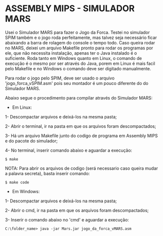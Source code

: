 
# ASSEMBLY MIPS - SIMULADOR MARS

Usei o Simulador MARS para fazer o Jogo da Forca. Testei no simulador SPIM também e o jogo roda perfeitamente,
mas talvez seja necessário ficar abaixando a barra de rolagem do console o tempo todo.
Caso queira rodar no MARS, deixei um arquivo Makefile pronto para rodar os programas por ele, que não necessita 
instalação, apenas ter o Java instalado é o suficiente. Roda tanto em Windows quanto em Linux, o comando de execução 
é o mesmo por ser através do Java, porem em Linux é mais facil pelo Makefile e no Windows o comando deve ser digitado 
manualmente.

Para rodar o jogo pelo SPIM, deve ser usado o arquivo 'jogo_forca_vSPIM.asm' pois seu montador é um pouco diferente do
do Simulador MARS.

Abaixo segue o procedimento para compilar através do Simulador MARS:


- Em Linux:

1- Descompactar arquivos e deixá-los na mesma pasta;

2- Abrir o terminal, ir na pasta em que os arquivos foram descompactados;

3- Há um arquivo Makefile junto do codigo de programa em Assembly MIPS e do pacote do simulador;

4- No terminal, inserir comando abaixo e aguardar a execução:
	
	$ make 

NOTA: Para abrir os arquivos de codigo (será necessario caso queira mudar a palavra secreta), basta inserir comando:
	
	$ make code


- Em Windows:

1- Descompactar arquivos e deixá-los na mesma pasta;

2- Abrir o cmd, ir na pasta em que os arquivos foram descompactados;

3- Inserir o comando abaixo no 'cmd' e aguardar a execução:

	C:\folder_name> java -jar Mars.jar jogo_da_forca_vMARS.asm